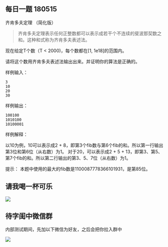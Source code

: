 ## 每日一题 180515

齐肯多夫定理 （简化版）

> 齐肯多夫定理表示任何正整数都可以表示成若干个不连续的斐波那契数之和。这种和式称为齐肯多夫表述法。

现在给定T个数（T < 2000)，每个数都在[1, 1e18]的范围内。

请将这个数用齐肯多夫表述法输出出来。并证明你的算法是正确的。

样例输入：

```
3
10
20
30
```

样例输出：
```
100100
1010100
10100001
```
样例解释：

以10为例，10可以表示成2 + 8，即第3个fib数与第6个fib的和。所以第一行输出第3位和第6位（从右数）为1。
对于20，可以表示成2 + 5 + 13，即第3、第5、第7个fib的和。所以第二行输出的第3、5、7位（从右数）为1。

提示：
本题中使用的最大的fib数是1100087778366101931，是第85位。

## 请我喝一杯可乐

![](http://wizmann-pic.qiniudn.com/18-5-14/73128583.jpg)

## 待字闺中微信群

内部测试期间，先加以下微信为好友，之后会把你拉入群中

![](http://wizmann-pic.qiniudn.com/18-5-15/9123655.jpg)
